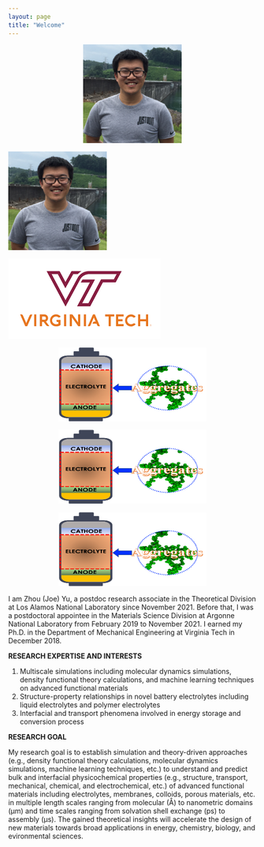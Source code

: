 ```yaml
---
layout: page
title: "Welcome"
---
```



<p align="center">
<img src="./assets/headshot.JPG" width="200" height="200"> 
</p>

<img src="./assets/headshot.JPG" width="200" height="200"> 

![VT_LOGO](./assets/vt.png)

<p align="center">
<img src="./assets/ACS_EL_2022.png" width="300" height="150">
</p>

<p align="center">
  <img src="./assets/ACS_EL_2022.png" width="300" height="150" />
</p>

<center>
    <img src="./assets/ACS_EL_2022.png" width="300" height="150">
</center>

I am Zhou (Joe) Yu, a postdoc research associate in the Theoretical Division at Los Alamos National Laboratory since November 2021. Before that, I was a postdoctoral appointee in the Materials Science Division at Argonne National Laboratory from February 2019 to November 2021. I earned my Ph.D. in the Department of Mechanical Engineering at Virginia Tech in December 2018.



**RESEARCH EXPERTISE AND INTERESTS**
1. Multiscale simulations including molecular dynamics simulations, density functional theory calculations, and machine learning techniques on advanced functional materials
2. Structure-property relationships in novel battery electrolytes including liquid electrolytes and polymer electrolytes
3. Interfacial and transport phenomena involved in energy storage and conversion process 


**RESEARCH GOAL**

My research goal is to establish simulation and theory-driven approaches (e.g., density functional theory calculations, molecular dynamics simulations, machine learning techniques, etc.) to understand and predict bulk and interfacial physicochemical properties (e.g., structure, transport, mechanical, chemical, and electrochemical, etc.) of advanced functional materials including electrolytes, membranes, colloids, porous materials, etc. in multiple length scales ranging from molecular (Å) to nanometric domains (μm) and time scales ranging from solvation shell exchange (ps) to assembly (μs). The gained theoretical insights will accelerate the design of new materials towards broad applications in energy, chemistry, biology, and evironmental sciences.




